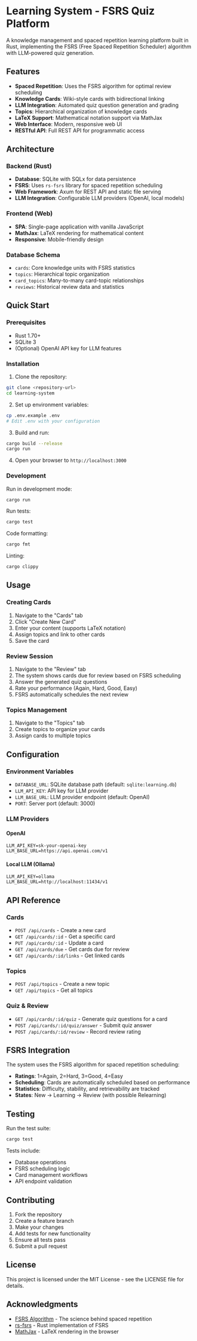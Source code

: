 # Learning System - FSRS Quiz Platform

A knowledge management and spaced repetition learning platform built in Rust, implementing the FSRS (Free Spaced Repetition Scheduler) algorithm with LLM-powered quiz generation.

## Features

- **Spaced Repetition**: Uses the FSRS algorithm for optimal review scheduling
- **Knowledge Cards**: Wiki-style cards with bidirectional linking
- **LLM Integration**: Automated quiz question generation and grading
- **Topics**: Hierarchical organization of knowledge cards
- **LaTeX Support**: Mathematical notation support via MathJax
- **Web Interface**: Modern, responsive web UI
- **RESTful API**: Full REST API for programmatic access

## Architecture

### Backend (Rust)
- **Database**: SQLite with SQLx for data persistence
- **FSRS**: Uses `rs-fsrs` library for spaced repetition scheduling
- **Web Framework**: Axum for REST API and static file serving
- **LLM Integration**: Configurable LLM providers (OpenAI, local models)

### Frontend (Web)
- **SPA**: Single-page application with vanilla JavaScript
- **MathJax**: LaTeX rendering for mathematical content
- **Responsive**: Mobile-friendly design

### Database Schema
- `cards`: Core knowledge units with FSRS statistics
- `topics`: Hierarchical topic organization
- `card_topics`: Many-to-many card-topic relationships
- `reviews`: Historical review data and statistics

## Quick Start

### Prerequisites
- Rust 1.70+
- SQLite 3
- (Optional) OpenAI API key for LLM features

### Installation

1. Clone the repository:
```bash
git clone <repository-url>
cd learning-system
```

2. Set up environment variables:
```bash
cp .env.example .env
# Edit .env with your configuration
```

3. Build and run:
```bash
cargo build --release
cargo run
```

4. Open your browser to `http://localhost:3000`

### Development

Run in development mode:
```bash
cargo run
```

Run tests:
```bash
cargo test
```

Code formatting:
```bash
cargo fmt
```

Linting:
```bash
cargo clippy
```

## Usage

### Creating Cards
1. Navigate to the "Cards" tab
2. Click "Create New Card"
3. Enter your content (supports LaTeX notation)
4. Assign topics and link to other cards
5. Save the card

### Review Session
1. Navigate to the "Review" tab
2. The system shows cards due for review based on FSRS scheduling
3. Answer the generated quiz questions
4. Rate your performance (Again, Hard, Good, Easy)
5. FSRS automatically schedules the next review

### Topics Management
1. Navigate to the "Topics" tab
2. Create topics to organize your cards
3. Assign cards to multiple topics

## Configuration

### Environment Variables

- `DATABASE_URL`: SQLite database path (default: `sqlite:learning.db`)
- `LLM_API_KEY`: API key for LLM provider
- `LLM_BASE_URL`: LLM provider endpoint (default: OpenAI)
- `PORT`: Server port (default: 3000)

### LLM Providers

#### OpenAI
```env
LLM_API_KEY=sk-your-openai-key
LLM_BASE_URL=https://api.openai.com/v1
```

#### Local LLM (Ollama)
```env
LLM_API_KEY=ollama
LLM_BASE_URL=http://localhost:11434/v1
```

## API Reference

### Cards
- `POST /api/cards` - Create a new card
- `GET /api/cards/:id` - Get a specific card
- `PUT /api/cards/:id` - Update a card
- `GET /api/cards/due` - Get cards due for review
- `GET /api/cards/:id/links` - Get linked cards

### Topics
- `POST /api/topics` - Create a new topic
- `GET /api/topics` - Get all topics

### Quiz & Review
- `GET /api/cards/:id/quiz` - Generate quiz questions for a card
- `POST /api/cards/:id/quiz/answer` - Submit quiz answer
- `POST /api/cards/:id/review` - Record review rating

## FSRS Integration

The system uses the FSRS algorithm for spaced repetition scheduling:

- **Ratings**: 1=Again, 2=Hard, 3=Good, 4=Easy
- **Scheduling**: Cards are automatically scheduled based on performance
- **Statistics**: Difficulty, stability, and retrievability are tracked
- **States**: New → Learning → Review (with possible Relearning)

## Testing

Run the test suite:
```bash
cargo test
```

Tests include:
- Database operations
- FSRS scheduling logic
- Card management workflows
- API endpoint validation

## Contributing

1. Fork the repository
2. Create a feature branch
3. Make your changes
4. Add tests for new functionality
5. Ensure all tests pass
6. Submit a pull request

## License

This project is licensed under the MIT License - see the LICENSE file for details.

## Acknowledgments

- [FSRS Algorithm](https://github.com/open-spaced-repetition/fsrs4anki) - The science behind spaced repetition
- [rs-fsrs](https://github.com/open-spaced-repetition/rs-fsrs) - Rust implementation of FSRS
- [MathJax](https://www.mathjax.org/) - LaTeX rendering in the browser